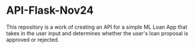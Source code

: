 # API-Flask-Nov24
 This repository is a work of creating an API for a simple ML Loan App that takes in the user input and determines whether the user's loan proposal is approved or rejected. 
